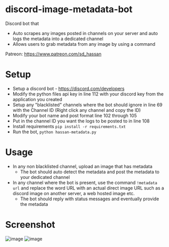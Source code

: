 # discord-image-metadata-bot
Discord bot that 
* Auto scrapes any images posted in channels on your server and auto logs the metadata into a dedicated channel
* Allows users to grab metadata from any image by using a command


Patreon: https://www.patreon.com/sd_hassan

# Setup
* Setup a discord bot  - https://discord.com/developers
* Modify the python files api key in line 112 with your discord key from the application you created
* Setup any "blacklisted" channels where the bot should ignore in line 69 with the Channel ID (Right click any channel and copy the ID)
* Modify your bot name and post format line 102 through 105
* Put in the channel ID you want  the logs to be posted to in line 108
* Install requirements `pip install -r requirements.txt` 
* Run the bot, `python hassan-metadata.py` 


# Usage
* In any non blacklisted channel, upload an image that has metadata
  * The bot should auto detect the metadata and post the metadata to your dedicated channel
* In any channel where the bot is present, use the command `!metadata url` and replace the word URL with an actual direct image URL such as a discord image on another server, a web hosted image etc.
  * The bot should reply with status messages and eventually provide the metadata


# Screenshot
![image](https://user-images.githubusercontent.com/119671806/226760753-94f4d3b0-12e1-44a4-bfb1-c7d418e72e1d.png)
![image](https://user-images.githubusercontent.com/119671806/226760847-7b9ac3ed-8c2a-4d52-9b64-571395694df1.png)
